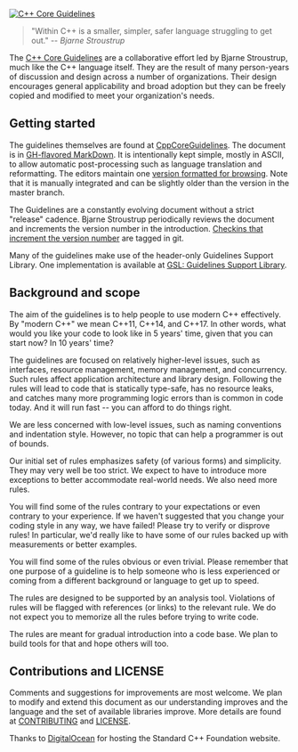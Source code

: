 [![C++ Core Guidelines](cpp_core_guidelines_logo_text.png)](https://brandslogos.com/wp-content/uploads/images/large/c-logo.png)

>"Within C++ is a smaller, simpler, safer language struggling to get out."
>-- <cite>Bjarne Stroustrup</cite>

The [C++ Core Guidelines](CppCoreGuidelines.md) are a collaborative effort led by Bjarne Stroustrup, much like the C++ language itself. They are the result of many
person-years of discussion and design across a number of organizations. Their design encourages general applicability and broad adoption but
they can be freely copied and modified to meet your organization's needs.

## Getting started

The guidelines themselves are found at [CppCoreGuidelines](CppCoreGuidelines.md). The document is in [GH-flavored MarkDown](https://github.github.com/gfm/). It is intentionally kept simple, mostly in ASCII, to allow automatic post-processing such as language translation and reformatting. The editors maintain one
[version formatted for browsing](http://isocpp.github.io/CppCoreGuidelines/CppCoreGuidelines). Note that it is manually integrated and can be slightly older than the version in the master branch.

The Guidelines are a constantly evolving document without a strict "release" cadence. Bjarne Stroustrup periodically reviews the document and increments the version number in the introduction. [Checkins that increment the version number](https://github.com/isocpp/CppCoreGuidelines/releases) are tagged in git. 

Many of the guidelines make use of the header-only Guidelines Support Library. One implementation is available at [GSL: Guidelines Support Library](https://github.com/Microsoft/GSL).

## Background and scope

The aim of the guidelines is to help people to use modern C++ effectively. By "modern C++" we mean C++11, C++14, and C++17. In other
words, what would you like your code to look like in 5 years' time, given that you can start now? In 10 years' time?

The guidelines are focused on relatively higher-level issues, such as interfaces, resource management, memory management, and concurrency. Such
rules affect application architecture and library design. Following the rules will lead to code that is statically type-safe, has no resource
leaks, and catches many more programming logic errors than is common in code today. And it will run fast -- you can afford to do things right.

We are less concerned with low-level issues, such as naming conventions and indentation style. However, no topic that can help a programmer is
out of bounds.

Our initial set of rules emphasizes safety (of various forms) and simplicity. They may very well be too strict. We expect to have to introduce
more exceptions to better accommodate real-world needs. We also need more rules.

You will find some of the rules contrary to your expectations or even contrary to your experience. If we haven't suggested that you change your
coding style in any way, we have failed! Please try to verify or disprove rules! In particular, we'd really like to have some of our rules
backed up with measurements or better examples.

You will find some of the rules obvious or even trivial. Please remember that one purpose of a guideline is to help someone who is less
experienced or coming from a different background or language to get up to speed.

The rules are designed to be supported by an analysis tool. Violations of rules will be flagged with references (or links) to the relevant rule.
We do not expect you to memorize all the rules before trying to write code.

The rules are meant for gradual introduction into a code base. We plan to build tools for that and hope others will too.

## Contributions and LICENSE

Comments and suggestions for improvements are most welcome. We plan to modify and extend this document as our understanding improves and the
language and the set of available libraries improve. More details are found at [CONTRIBUTING](./CONTRIBUTING.md) and [LICENSE](./LICENSE).

Thanks to [DigitalOcean](https://www.digitalocean.com/?refcode=32f291566cf7&utm_campaign=Referral_Invite&utm_medium=Referral_Program&utm_source=CopyPaste) for hosting the Standard C++ Foundation website.
